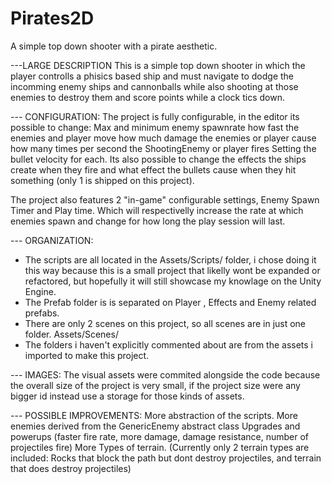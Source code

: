 # Pirates2D
 A simple top down shooter with a pirate aesthetic.

---LARGE DESCRIPTION
This is a simple top down shooter in which the player controlls a phisics based ship and must navigate to dodge the incomming enemy ships and cannonballs while also shooting at those enemies to destroy them and score points while a clock tics down. 

--- CONFIGURATION:
The project is fully configurable, in the editor its possible to change:
Max and minimum enemy spawnrate
how fast the enemies and player move
how much damage the enemies or player cause
how many times per second the ShootingEnemy or player fires
Setting the bullet velocity for each. 
Its also possible to change the effects the ships create when they fire and what effect the bullets cause when they hit something (only 1 is shipped on this project).

The project also features 2 "in-game" configurable settings, Enemy Spawn Timer and Play time. Which will respectivelly increase the rate at which enemies spawn and change for how long the play session will last.

--- ORGANIZATION: 
- The scripts are all located in the Assets/Scripts/ folder, i chose doing it this way because this is a small project that likelly wont be expanded or refactored, but hopefully it will still showcase my knowlage on the Unity Engine. 
- The Prefab folder is is separated on Player , Effects and Enemy related prefabs.
- There are only 2 scenes on this project, so all scenes are in just one folder. Assets/Scenes/
- The folders i haven't explicitly commented about are from the assets i imported to make this project.
 
--- IMAGES: 
The visual assets were commited alongside the code because the overall size of the project is very small, if the project size were any bigger id instead use a storage for those kinds of assets. 

--- POSSIBLE IMPROVEMENTS:
More abstraction of the scripts.
More enemies derived from the GenericEnemy abstract class
Upgrades and powerups (faster fire rate, more damage, damage resistance, number of projectiles fire)
More Types of terrain. (Currently only 2 terrain types are included: Rocks that block the path but dont destroy projectiles, and terrain that does destroy projectiles)

